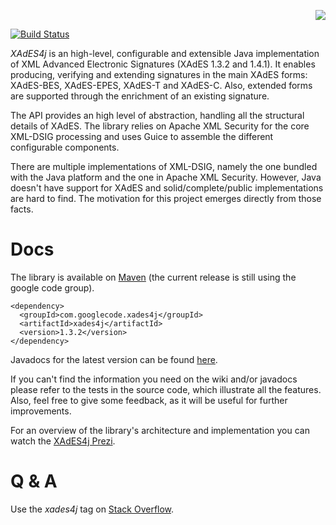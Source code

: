 <p align='right'><img src='https://github.com/luisgoncalves/xades4j/blob/gh-pages/images/logo-02.png' /></p>

[![Build Status](https://travis-ci.org/luisgoncalves/xades4j.svg?branch=master)](https://travis-ci.org/luisgoncalves/xades4j)

_XAdES4j_ is an high-level, configurable and extensible Java implementation of XML Advanced Electronic Signatures (XAdES 1.3.2 and 1.4.1). It enables producing, verifying and extending signatures in the main XAdES forms: XAdES-BES, XAdES-EPES, XAdES-T and XAdES-C. Also, extended forms are supported through the enrichment of an existing signature.

The API provides an high level of abstraction, handling all the structural details of XAdES. The library relies on Apache XML Security for the core XML-DSIG processing and uses Guice to assemble the different configurable components.

There are multiple implementations of XML-DSIG, namely the one bundled with the Java platform and the one in Apache XML Security. However, Java doesn't have support for XAdES and solid/complete/public implementations are hard to find. The motivation for this project emerges directly from those facts.

# Docs

The library is available on [Maven](http://search.maven.org/#search%7Cga%7C1%7Cg%3A%22com.googlecode.xades4j%22) (the current release is still using the google code group).

```
<dependency>
  <groupId>com.googlecode.xades4j</groupId>
  <artifactId>xades4j</artifactId>
  <version>1.3.2</version>
</dependency>
```

Javadocs for the latest version can be found [here](http://luisgoncalves.github.io/xades4j/javadocs/1.3.1/reference/packages.html).

If you can't find the information you need on the wiki and/or javadocs please refer to the tests in the source code, which illustrate all the features. Also, feel free to give some feedback, as it will be useful for further improvements.

For an overview of the library's architecture and implementation you can watch the [XAdES4j Prezi](http://prezi.com/06vyxbgohncv/xades4j-en/).

# Q & A

Use the _xades4j_ tag on [Stack Overflow](http://stackoverflow.com/questions/tagged/xades4j).
